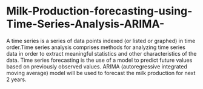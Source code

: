 # Milk-Production-forecasting-using-Time-Series-Analysis-ARIMA-
A time series is a series of data points indexed (or listed or graphed) in time order.Time series analysis comprises methods for analyzing time series data in order to extract meaningful statistics and other characteristics of the data. Time series forecasting is the use of a model to predict future values based on previously observed values. ARIMA (autoregressive integrated moving average) model will be used to forecast the milk production for next 2 years.
